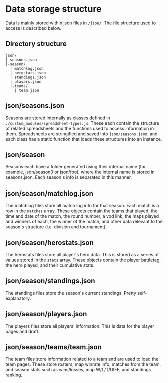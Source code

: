 # Data storage structure

Data is mainly stored within json files in `/json/`. The file structure used to access is described below. 

## Directory structure
```
json/
| seasons.json
|-season/
  | matchlog.json
  | herostats.json
  | standings.json
  | players.json
  |-teams/
    | team.json
```

## json/seasons.json

Seasons are stored internally as classes defined in `./custom_modules/spreadsheet-types.js`. These each contain the structure of related spreadsheets and the functions used to access information in them. Spreadsheets are stringified and saved into `json/seasons.json`, and each class has a static function that loads these structures into an instance. 

## json/season

Seasons each have a folder generated using their internal name (for example, json/season3 or json/foo), where the internal name is stored in seasons.json. Each season's info is separated in this manner. 

## json/season/matchlog.json

The matchlog files store all match log info for that season. Each match is a row in the `matches` array. These objects contain the teams that played, the time and date of the match, the round number, a vod link, the maps played and winners of each, the winner of the match, and other data relevant to the season's structure (i.e. division and tournament). 

## json/season/herostats.json

The herostats files store all player's hero data. This is stored as a series of values stored in the `stats` array. These objects contain the player battletag, the hero played, and their cumulative stats. 

## json/season/standings.json

The standings files store the season's current standings. Pretty self-explanatory. 

## json/season/players.json

The players files store all players' information. This is data for the player pages and draft. 

## json/season/teams/team.json

The team files store information related to a team and are used to load the team pages. These store rosters, map winrate info, matches from the team, and season stats such as wins/losses, map W/L/T/DIFF, and standings ranking. 